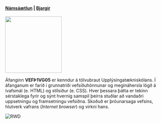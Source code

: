 #### [Námsáætlun](https://github.com/vefgrunnur/21H/blob/main/Verkefni/VEF%C3%9E1VG05AU_V21-2.pdf) | [Bjargir](https://github.com/vefgrunnur/21H/wiki/Bjargir)

<img src="https://github.com/vefgrunnur/21V/blob/main/S%C3%BDnid%C3%A6mi/img/21VGA-logo.jpg" width="180" height="180" />

Áfanginn **VEFÞ1VG05** er kenndur á tölvubraut Upplýsingatækniskólans. Í áfanganum er farið í grunnatriði vefsíðuhönnunar og megináhersla lögð á ívafsmál (e. HTML) og stílsíður (e. CSS). Hver þessara þátta er tekinn sérstaklega fyrir og sýnt hvernig samspil þeirra stuðlar að vandaðri uppsetningu og framsetningu vefsíðna. Skoðuð er þróunarsaga vefsins, hlutverk vafrans (*Internet browser*) og virkni hans.

![RWD](https://github.com/vefgrunnur/21V/blob/main/S%C3%BDnid%C3%A6mi/img/Responsive-Web-Design.jpg)
